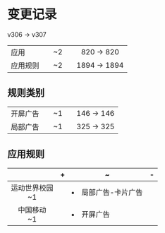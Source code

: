 # 变更记录

v306 -> v307

||||||
|-|:-:|:-:|:-:|:-:|
|应用||~2||820 -> 820|
|应用规则||~2||1894 -> 1894|

## 规则类别

||||||
|-|:-:|:-:|:-:|:-:|
|开屏广告||~1||146 -> 146|
|局部广告||~1||325 -> 325|

## 应用规则

||+|~|-|
|:-:|-|-|-|
|运动世界校园<br>~1||<li>局部广告-卡片广告||
|中国移动<br>~1||<li>开屏广告||
